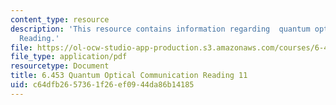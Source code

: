 ```yaml
---
content_type: resource
description: 'This resource contains information regarding  quantum optical communication:
  Reading.'
file: https://ol-ocw-studio-app-production.s3.amazonaws.com/courses/6-453-quantum-optical-communication-fall-2016/c64dfb2657361f26ef0944da86b14185_MIT6_453F16_Lect11_Notes.pdf
file_type: application/pdf
resourcetype: Document
title: 6.453 Quantum Optical Communication Reading 11
uid: c64dfb26-5736-1f26-ef09-44da86b14185
---
```


